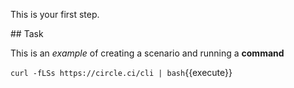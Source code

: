 This is your first step.

## Task

This is an _example_ of creating a scenario and running a **command**


`curl -fLSs https://circle.ci/cli | bash`{{execute}}

